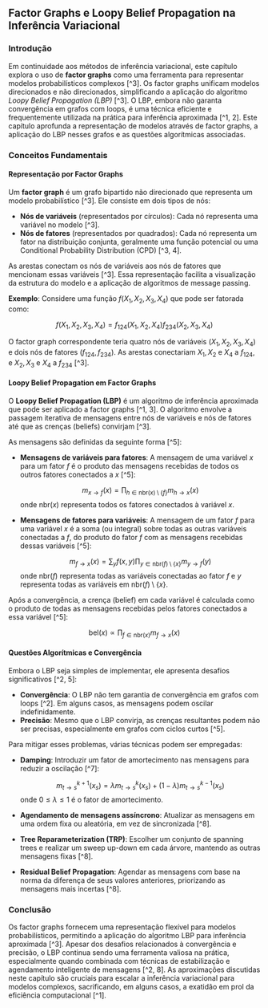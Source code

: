 ## Factor Graphs e Loopy Belief Propagation na Inferência Variacional

### Introdução
Em continuidade aos métodos de inferência variacional, este capítulo explora o uso de **factor graphs** como uma ferramenta para representar modelos probabilísticos complexos [^3]. Os factor graphs unificam modelos direcionados e não direcionados, simplificando a aplicação do algoritmo *Loopy Belief Propagation (LBP)* [^3]. O LBP, embora não garanta convergência em grafos com loops, é uma técnica eficiente e frequentemente utilizada na prática para inferência aproximada [^1, 2]. Este capítulo aprofunda a representação de modelos através de factor graphs, a aplicação do LBP nesses grafos e as questões algorítmicas associadas.

### Conceitos Fundamentais

#### Representação por Factor Graphs
Um **factor graph** é um grafo bipartido não direcionado que representa um modelo probabilístico [^3]. Ele consiste em dois tipos de nós:
*   **Nós de variáveis** (representados por círculos): Cada nó representa uma variável no modelo [^3].
*   **Nós de fatores** (representados por quadrados): Cada nó representa um fator na distribuição conjunta, geralmente uma função potencial ou uma Conditional Probability Distribution (CPD) [^3, 4].

As arestas conectam os nós de variáveis aos nós de fatores que mencionam essas variáveis [^3]. Essa representação facilita a visualização da estrutura do modelo e a aplicação de algoritmos de message passing.

**Exemplo**: Considere uma função $f(X_1, X_2, X_3, X_4)$ que pode ser fatorada como:

$$ f(X_1, X_2, X_3, X_4) = f_{124}(X_1, X_2, X_4)f_{234}(X_2, X_3, X_4) $$

O factor graph correspondente teria quatro nós de variáveis ($X_1, X_2, X_3, X_4$) e dois nós de fatores ($f_{124}, f_{234}$). As arestas conectariam $X_1, X_2$ e $X_4$ a $f_{124}$, e $X_2, X_3$ e $X_4$ a $f_{234}$ [^3].

#### Loopy Belief Propagation em Factor Graphs
O **Loopy Belief Propagation (LBP)** é um algoritmo de inferência aproximada que pode ser aplicado a factor graphs [^1, 3]. O algoritmo envolve a passagem iterativa de mensagens entre nós de variáveis e nós de fatores até que as crenças (beliefs) convirjam [^3].

As mensagens são definidas da seguinte forma [^5]:

*   **Mensagens de variáveis para fatores**: A mensagem de uma variável $x$ para um fator $f$ é o produto das mensagens recebidas de todos os outros fatores conectados a $x$ [^5]:

    $$     m_{x \rightarrow f}(x) = \prod_{h \in \text{nbr}(x) \setminus \{f\}} m_{h \rightarrow x}(x)     $$
    onde $\text{nbr}(x)$ representa todos os fatores conectados à variável $x$.
*   **Mensagens de fatores para variáveis**: A mensagem de um fator $f$ para uma variável $x$ é a soma (ou integral) sobre todas as outras variáveis conectadas a $f$, do produto do fator $f$ com as mensagens recebidas dessas variáveis [^5]:

    $$     m_{f \rightarrow x}(x) = \sum_{y} f(x, y) \prod_{y \in \text{nbr}(f) \setminus \{x\}} m_{y \rightarrow f}(y)     $$
    onde $\text{nbr}(f)$ representa todas as variáveis conectadas ao fator $f$ e $y$ representa todas as variáveis em $\text{nbr}(f) \setminus \{x\}$.

Após a convergência, a crença (belief) em cada variável é calculada como o produto de todas as mensagens recebidas pelos fatores conectados a essa variável [^5]:

$$ \text{bel}(x) \propto \prod_{f \in \text{nbr}(x)} m_{f \rightarrow x}(x) $$

#### Questões Algorítmicas e Convergência
Embora o LBP seja simples de implementar, ele apresenta desafios significativos [^2, 5]:

*   **Convergência**: O LBP não tem garantia de convergência em grafos com loops [^2]. Em alguns casos, as mensagens podem oscilar indefinidamente.
*   **Precisão**: Mesmo que o LBP convirja, as crenças resultantes podem não ser precisas, especialmente em grafos com ciclos curtos [^5].

Para mitigar esses problemas, várias técnicas podem ser empregadas:

*   **Damping**: Introduzir um fator de amortecimento nas mensagens para reduzir a oscilação [^7]:

    $$     m_{t \rightarrow s}^{k+1}(x_s) = \lambda m_{t \rightarrow s}^{k}(x_s) + (1 - \lambda) m_{t \rightarrow s}^{k-1}(x_s)     $$
    onde $0 \leq \lambda \leq 1$ é o fator de amortecimento.
*   **Agendamento de mensagens assíncrono**: Atualizar as mensagens em uma ordem fixa ou aleatória, em vez de sincronizada [^8].
*   **Tree Reparameterization (TRP)**: Escolher um conjunto de spanning trees e realizar um sweep up-down em cada árvore, mantendo as outras mensagens fixas [^8].
*   **Residual Belief Propagation**: Agendar as mensagens com base na norma da diferença de seus valores anteriores, priorizando as mensagens mais incertas [^8].

### Conclusão
Os factor graphs fornecem uma representação flexível para modelos probabilísticos, permitindo a aplicação do algoritmo LBP para inferência aproximada [^3]. Apesar dos desafios relacionados à convergência e precisão, o LBP continua sendo uma ferramenta valiosa na prática, especialmente quando combinada com técnicas de estabilização e agendamento inteligente de mensagens [^2, 8]. As aproximações discutidas neste capítulo são cruciais para escalar a inferência variacional para modelos complexos, sacrificando, em alguns casos, a exatidão em prol da eficiência computacional [^1]. <!-- END -->